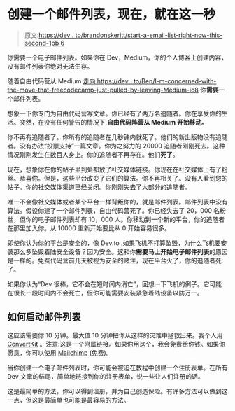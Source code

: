 # 创建一个邮件列表，现在，就在这一秒

> 原文:[https://dev . to/brandonskeritt/start-a-email-list-right-now-this-second-1pb 6](https://dev.to/brandonskerritt/start-an-email-list-right-now-this-second-1pb6)

你需要一个电子邮件列表。如果你在 Dev，Medium，你的个人博客上创建内容，没有邮件列表你绝对无法生存。

随着自由代码营从 Medium
[走向 https://dev . to/Ben/I-m-concerned-with-the-move-that-freecodecamp-just-pulled-by-leaving-Medium-io8](https://dev.to/ben/i-m-concerned-with-the-move-that-freecodecamp-just-pulled-by-leaving-medium-io8)
你**需要**一个邮件列表。

想象一下你专门为自由代码营写文章。你已经有了两万名追随者。你在享受你的生活。突然，在没有任何警告的情况下,**自由代码阵营从 Medium 开始移动。**

你不再有追随者了。你所有的追随者在几秒钟内就死了。他们的新出版物没有追随者。没有办法“投票支持”一篇文章。你为之努力的 20000 追随者刚刚死去。这种情况刚刚发生在数百人身上。你的追随者不再存在。他们**死了**。

现在，想象你在你的帖子里到处都放了社交媒体链接。你现在在社交媒体上有了粉丝。恭喜你。但是，这些平台改变了它们的算法。你不再相关了。没有人看到您的帖子。你的社交媒体渠道已经关闭。你刚刚失去了大部分的追随者。

唯一不会像社交媒体或者某个平台一样背叛你的，就是邮件列表。邮件列表中没有算法。假设你建了一个邮件列表，自由代码营死了。你已经失去了 20，000 名粉丝，但你的电子邮件列表却有 10，000 人。你移动到一个新的平台，你的追随者在那里加入你。从 10000 重新开始要比从 0 开始容易很多。

即使你认为你的平台是安全的，像 Dev.to .如果飞机不打算坠毁，为什么飞机要安装那么多坠毁着陆安全设备？因为安全。这和你**需要马上开始电子邮件列表**的原因是一样的。免费代码营前几天被视为安全的赌注，现在平台火了，你的追随者死了。

如果你认为“Dev 很棒，它不会在短时间内消亡”，回想一下飞机的例子。它可能在很长一段时间内不会死亡，但你可能需要安装紧急着陆设备以防万一。

## [](#how-to-start-an-email-list)如何启动邮件列表

这应该需要你 10 分钟。最大值 10 分钟把你从这样的灾难中拯救出来。我个人用 [ConvertKit](https://mbsy.co/convertkit/45348740) 。注意:这是一个附属链接。如果你用这个，我会免费给你钱。如果你愿意，你可以使用 [Mailchimp](https://mailchimp.com/) (免费)。

当你创建一个电子邮件列表时，你可能会被迫在教程中创建一个注册表单。在所有 Dev 文章的结尾，简单地链接到你的注册表单，说一些让人们注册的话。

这是最简单的方法，你可以得到注册，并为自己创造保险。有许多方法可以做到这一点，但这是最简单也可能是最容易的方法。